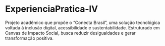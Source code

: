 # ExperienciaPratica-IV
Projeto acadêmico que propõe o “Conecta Brasil”, uma solução tecnológica voltada à inclusão digital, acessibilidade e sustentabilidade. Estruturado em Canvas de Impacto Social, busca reduzir desigualdades e gerar transformação positiva.



